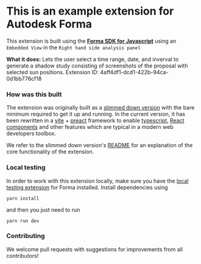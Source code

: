 # This is an example extension for Autodesk Forma

This extension is built using the **[Forma SDK for Javascript](https://aps-dev.autodesk.com/en/docs/forma/v1/reference/embedded-view-sdk/)** using an `Embedded View` in the `Right hand side analysis panel`

**What it does:** Lets the user select a time range, date, and inverval to generate a shadow study consisting of screenshots of the proposal with selected sun positions. Extension ID: 4aff4df1-dcd1-422b-94ca-0d1bb776cf18

### How was this built

The extension was originally built as a
[slimmed down version](https://github.com/spacemakerai/forma-extensions-samples/tree/main/analyses/shadow-study-slim)
with the bare minimum required to get it up and running. In the current version,
it has been rewritten in a [vite](https://vitejs.dev/) +
[preact](https://preactjs.com/) framework to enable
[typescript](https://www.typescriptlang.org/), [React components](https://react.dev/)
and other features which are typical in a modern web developers toolbox.

We refer to the slimmed down version's [README](https://github.com/spacemakerai/forma-extensions-samples/tree/main/analyses/shadow-study-slim/readme.md) for an explanation of the core functionality of the extension.

### Local testing

In order to work with this extension locally, make sure you have the [local testing extension](https://aps.autodesk.com/en/docs/forma/v1/developers_guide/local-testing-extension/) for Forma installed. Install dependencies using

```shell
yarn install
```

and then you just need to run

```shell
yarn run dev
```

### Contributing

We welcome pull requests with suggestions for improvements from all contributors!
